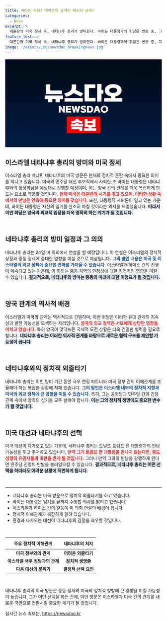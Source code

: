 ```yaml
---
title: 바이든 사퇴? 백악관의 숨겨진 메시지 공개!
categories:
  - News
excerpt: >
  대혼란의 미국 정세 속, 네타냐후 총리가 방미한다. 바이든 대통령과의 회담은 변동 중, 그의 정치적 외줄타기가 예고된다. 이스라엘과 하마스 전쟁의 여파가 미국 대선까지 영향을 미칠지 주목된다!
feature_text: >
  대혼란의 미국 정세 속, 네타냐후 총리가 방미한다. 바이든 대통령과의 회담은 변동 중, 그의 정치적 외줄타기가 예고된다. 이스라엘과 하마스 전쟁의 여파가 미국 대선까지 영향을 미칠지 주목된다!
image: '/assets/img/newsdao_breakingnews.jpg'
---
```


<p><img src="/assets/img/newsdao_breakingnews.jpg" alt="pcversion 속보" /></p>

<h2 data-ke-size="size26">이스라엘 네타냐후 총리의 방미와 미국 정세</h2>

<p data-ke-size="size16">이스라엘 총리 베냐민 네타냐후의 미국 방문은 현재의 정치적 혼란 속에서 중요한 의미를 지니고 있습니다. 미국의 민주당 대선 후보직에서 사퇴한 조 바이든 대통령은 네타냐후와의 정상회담을 예정대로 진행할 예정이며, 이는 양국 간의 관계를 더욱 복잡하게 만드는 요소로 작용할 것입니다. <b><span style="color: #ee2323;">현재 미국은 대혼란의 시기를 겪고 있으며, 이러한 상황 속에서의 만남은 양측에 중요한 의미를 갖습니다.</span></b> 또한, 대통령직 사퇴론이 일고 있는 가운데, 바이든 대통령은 자신의 임기를 완조히 마칠 것이라는 의지를 표명했습니다. <b><span style="background-color: #21538527;">따라서 이번 회담은 양국의 외교적 입장을 더욱 명확히 하는 계기가 될 것입니다.</span></b></p>

<p data-ke-size="size16">&nbsp;</p>

<h2 data-ke-size="size26">네타냐후 총리의 방미 일정과 그 의의</h2>

<p data-ke-size="size16">네타냐후 총리는 24일 미 의회에서 연설을 할 예정입니다. 이 연설은 이스라엘의 정치적 상황과 중동 정세에 중대한 영향을 미칠 것으로 예상됩니다. <b><span style="color: #1a5490;">그의 발언 내용은 미국 및 이스라엘의 외교 정책에 중요한 변화를 가져올 수 있습니다.</span></b> 이스라엘과 하마스 간의 전쟁이 계속되고 있는 가운데, 이 회의는 중동 지역의 안정성에 대한 직접적인 영향을 미칠 수 있습니다. <b><span style="background-color: #21538527;">결과적으로, 네타냐후의 방미는 중동의 미래에 대한 이정표가 될 것입니다.</span></b></p>

<p data-ke-size="size16">&nbsp;</p>

<h2 data-ke-size="size26">양국 관계의 역사적 배경</h2>

<p data-ke-size="size16">이스라엘과 미국의 관계는 역사적으로 긴밀하며, 이번 회담은 이러한 유대 관계의 지속성과 발전 가능성을 모색하는 자리입니다. <b><span style="color: #ee2323;">양국의 외교 정책은 서로에게 상당한 영향을 미치고 있습니다.</span></b> 특히 양국이 맞닥뜨린 국제적 도전 상황은 더욱 긴밀한 협력을 필요로 합니다. <b><span style="background-color: #21538527;">네타냐후 총리는 이러한 역사적 관계를 바탕으로 새로운 협력 구조를 제안할 가능성이 큽니다.</span></b></p>

<p data-ke-size="size16">&nbsp;</p>

<h2 data-ke-size="size26">네타냐후와의 정치적 외줄타기</h2>

<p data-ke-size="size16">네타냐후 총리는 이번 방미 기간 동안 극우 연정 파트너와 미국 정부 간의 이해관계를 조율해야 하는 복잡한 상황에 처해 있습니다. <b><span style="color: #1a5490;">그의 발언은 이스라엘 내부의 정치적 지형과 미국의 외교 정책에 큰 영향을 미칠 수 있습니다.</span></b> 특히, 그는 공화당과 민주당 간의 긴장 관계 속에서 양측의 심기를 모두 살펴야 합니다. <b><span style="background-color: #21538527;">이는 그의 정치적 생명에도 중요한 변수가 될 것입니다.</span></b></p>

<p data-ke-size="size16">&nbsp;</p>

<h2 data-ke-size="size26">미국 대선과 네타냐후의 선택</h2>

<p data-ke-size="size16">미국 대선이 다가오고 있는 가운데, 네타냐후 총리는 도널드 트럼프 전 대통령과의 만남 가능성을 두고 주저하고 있습니다. <b><span style="color: #ee2323;">만약 그가 트럼프 전 대통령을 만나지 않는다면, 중도 성향의 유권자들의 비판을 받게 될 것입니다.</span></b> 그러나 만약 그와의 만남을 강행하게 된다면 민주당 진영의 반발을 불러일으킬 수 있습니다. <b><span style="background-color: #21538527;">결과적으로, 네타냐후 총리는 어떤 선택을 하더라도 어려운 상황에 직면하게 됩니다.</span></b></p>

<p data-ke-size="size16">&nbsp;</p>

<hr>

<ul>
    <li>네타냐후 총리는 미국 방문으로 정치적 외줄타기를 하고 있습니다.</li>
    <li>바이든 대통령은 임기를 끝까지 수행할 의사를 밝히고 있습니다.</li>
    <li>이스라엘과 하마스 간의 갈등이 미 의회 연설의 배경이 됩니다.</li>
    <li>정치적 이해관계가 복잡하게 얽혀 있습니다.</li>
    <li>환경과 다가오는 대선이 네타냐후의 결정을 좌우할 것입니다.</li>
</ul>

<p data-ke-size="size16">&nbsp;</p>

<table style="width: 100%; border-collapse: collapse;">
    <thead>
        <tr>
            <th style="text-align: center; height: 30px;">주요 정치적 이해관계</th>
            <th style="text-align: center; height: 30px;">네타냐후의 처지</th>
        </tr>
    </thead>
    <tbody>
        <tr>
            <td style="text-align: center; height: 17px;"><b>미국 정부와의 관계</b></td>
            <td style="text-align: center; height: 17px;"><b>어려운 외줄타기</b></td>
        </tr>
        <tr>
            <td style="text-align: center; height: 17px;"><b>이스라엘 극우 정당과의 관계</b></td>
            <td style="text-align: center; height: 17px;"><b>정치적 생명줄</b></td>
        </tr>
        <tr>
            <td style="text-align: center; height: 17px;"><b>다음 대선의 분위기</b></td>
            <td style="text-align: center; height: 17px;"><b>결정적 선택 요인</b></td>
        </tr>
    </tbody>
</table>

<p data-ke-size="size16">&nbsp;</p> 

<p>네타냐후 총리의 미국 방문은 중동 정세와 미국의 정치적 향방에 큰 영향을 미칠 가능성이 높습니다. 그가 어떤 선택을 하든 간에, 이번 방문은 이스라엘과 미국 간의 관계를 새로운 국면으로 전환시킬 중요한 계기가 될 것입니다.</p>
실시간 뉴스 속보는, <a href="https://newsdao.kr" rel="dofollow">https://newsdao.kr</a>


